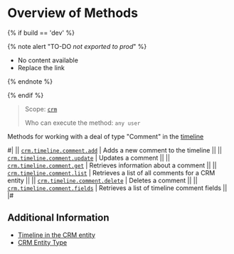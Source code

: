 # Overview of Methods

{% if build == 'dev' %}

{% note alert "TO-DO _not exported to prod_" %}

- No content available
- Replace the link

{% endnote %}

{% endif %}

> Scope: [`crm`](../../../scopes/permissions.md)
>
> Who can execute the method: `any user`

Methods for working with a deal of type "Comment" in the [timeline](https://helpdesk.bitrix24.com/open/16767378/)

#|
|| [`crm.timeline.comment.add`](./crm-timeline-comment-add.md)   | Adds a new comment to the timeline ||
|| [`crm.timeline.comment.update`](./crm-timeline-comment-update.md)  | Updates a comment ||
|| [`crm.timeline.comment.get`](./crm-timeline-comment-get.md)   | Retrieves information about a comment ||
|| [`crm.timeline.comment.list`](./crm-timeline-comment-list.md) | Retrieves a list of all comments for a CRM entity ||
|| [`crm.timeline.comment.delete`](./crm-timeline-comment-delete.md)  | Deletes a comment ||
|| [`crm.timeline.comment.fields`](./crm-timeline-comment-fields.md)  | Retrieves a list of timeline comment fields ||
|# 

## Additional Information

- [Timeline in the CRM entity](https://helpdesk.bitrix24.com/open/16767378/)
- [CRM Entity Type](../../data-types.md#object_type)